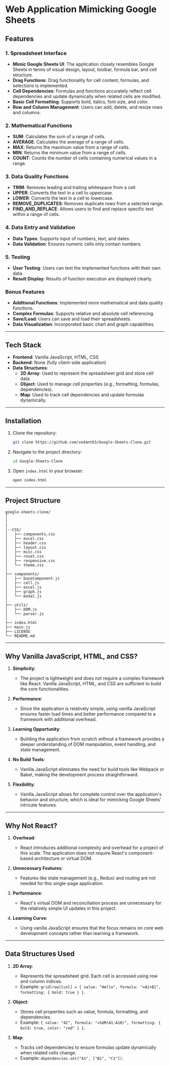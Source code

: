 # Web Application Mimicking Google Sheets

## Features

### 1. Spreadsheet Interface
- **Mimic Google Sheets UI**: The application closely resembles Google Sheets in terms of visual design, layout, toolbar, formula bar, and cell structure.
- **Drag Functions**: Drag functionality for cell content, formulas, and selections is implemented.
- **Cell Dependencies**: Formulas and functions accurately reflect cell dependencies and update dynamically when related cells are modified.
- **Basic Cell Formatting**: Supports bold, italics, font size, and color.
- **Row and Column Management**: Users can add, delete, and resize rows and columns.

### 2. Mathematical Functions
- **SUM**: Calculates the sum of a range of cells.
- **AVERAGE**: Calculates the average of a range of cells.
- **MAX**: Returns the maximum value from a range of cells.
- **MIN**: Returns the minimum value from a range of cells.
- **COUNT**: Counts the number of cells containing numerical values in a range.

### 3. Data Quality Functions
- **TRIM**: Removes leading and trailing whitespace from a cell.
- **UPPER**: Converts the text in a cell to uppercase.
- **LOWER**: Converts the text in a cell to lowercase.
- **REMOVE_DUPLICATES**: Removes duplicate rows from a selected range.
- **FIND_AND_REPLACE**: Allows users to find and replace specific text within a range of cells.

### 4. Data Entry and Validation
- **Data Types**: Supports input of numbers, text, and dates.
- **Data Validation**: Ensures numeric cells only contain numbers.

### 5. Testing
- **User Testing**: Users can test the implemented functions with their own data.
- **Result Display**: Results of function execution are displayed clearly.

### Bonus Features
- **Additional Functions**: Implemented more mathematical and data quality functions.
- **Complex Formulas**: Supports relative and absolute cell referencing.
- **Save/Load**: Users can save and load their spreadsheets.
- **Data Visualization**: Incorporated basic chart and graph capabilities.

---

## Tech Stack
- **Frontend**: Vanilla JavaScript, HTML, CSS
- **Backend**: None (fully client-side application)
- **Data Structures**: 
  - **2D Array**: Used to represent the spreadsheet grid and store cell data.
  - **Object**: Used to manage cell properties (e.g., formatting, formulas, dependencies).
  - **Map**: Used to track cell dependencies and update formulas dynamically.

---

## Installation
1. Clone the repository:
   ```bash
   git clone https://github.com/vedant63/Google-Sheets-Clone.git
   ```
2. Navigate to the project directory:
   ```bash
   cd Google-Sheets-Clone
   ```
3. Open `index.html` in your browser:
   ```bash
   open index.html
   ```

---

## Project Structure
```
google-sheets-clone/
│
|
|
│--CSS/
|   ├── components.css
│   ├── excel.css
│   ├── header.css
│   ├── layout.css
│   ├── misc.css
│   ├── reset.css
│   ├── responsive.css
│   └── theme.css
│
├── components/
│   ├── baseComponent.js
│   ├── cell.js
│   ├── excel.js
│   ├── graph.js
│   └── modal.js
│
├── utils/
│   ├── DOM.js
│   └── parser.js
│
├── index.html
├── main.js
├── LICENSE
└── README.md
```

---

## Why Vanilla JavaScript, HTML, and CSS?
1. **Simplicity**: 
   - The project is lightweight and does not require a complex framework like React. Vanilla JavaScript, HTML, and CSS are sufficient to build the core functionalities.
   
2. **Performance**:
   - Since the application is relatively simple, using vanilla JavaScript ensures faster load times and better performance compared to a framework with additional overhead.

3. **Learning Opportunity**:
   - Building the application from scratch without a framework provides a deeper understanding of DOM manipulation, event handling, and state management.

4. **No Build Tools**:
   - Vanilla JavaScript eliminates the need for build tools like Webpack or Babel, making the development process straightforward.

5. **Flexibility**:
   - Vanilla JavaScript allows for complete control over the application's behavior and structure, which is ideal for mimicking Google Sheets' intricate features.

---

## Why Not React?
1. **Overhead**:
   - React introduces additional complexity and overhead for a project of this scale. The application does not require React's component-based architecture or virtual DOM.

2. **Unnecessary Features**:
   - Features like state management (e.g., Redux) and routing are not needed for this single-page application.

3. **Performance**:
   - React's virtual DOM and reconciliation process are unnecessary for the relatively simple UI updates in this project.

4. **Learning Curve**:
   - Using vanilla JavaScript ensures that the focus remains on core web development concepts rather than learning a framework.

---

## Data Structures Used
1. **2D Array**:
   - Represents the spreadsheet grid. Each cell is accessed using row and column indices.
   - Example: `grid[row][col] = { value: "Hello", formula: "=A1+B1", formatting: { bold: true } }`.

2. **Object**:
   - Stores cell properties such as value, formula, formatting, and dependencies.
   - Example: `{ value: "42", formula: "=SUM(A1:A10)", formatting: { bold: true, color: "red" } }`.

3. **Map**:
   - Tracks cell dependencies to ensure formulas update dynamically when related cells change.
   - Example: `dependencies.set("A1", ["B1", "C1"])`.
